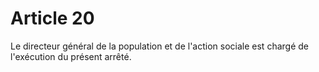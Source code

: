 # Article 20

Le directeur général de la population et de l'action sociale est chargé de l'exécution du présent arrêté.
